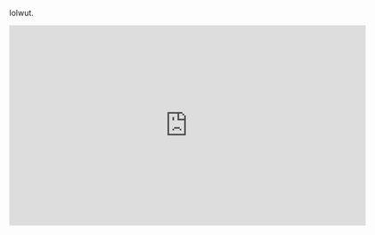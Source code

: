 lolwut.

<iframe width="640" height="360" src="http://www.youtube.com/embed/rT2LzCLhbOE"
frameborder="0" allowfullscreen></iframe>
